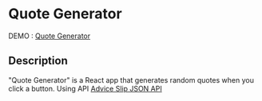 # Quote Generator

DEMO : [Quote Generator](https://laska-adief.github.io/quote-generator-react/)

## Description 
"Quote Generator" is a React app that generates random quotes when you click a button. Using API [Advice Slip JSON API](https://api.adviceslip.com/)

